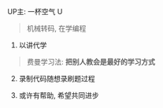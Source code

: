 



UP主: 一杯空气 U
>机械转码, 在学编程

1. 以讲代学
>费曼学习法: **把别人教会是最好的学习方式**

2. 录制代码随想录刷题过程

3. 或许有帮助, 希望共同进步



